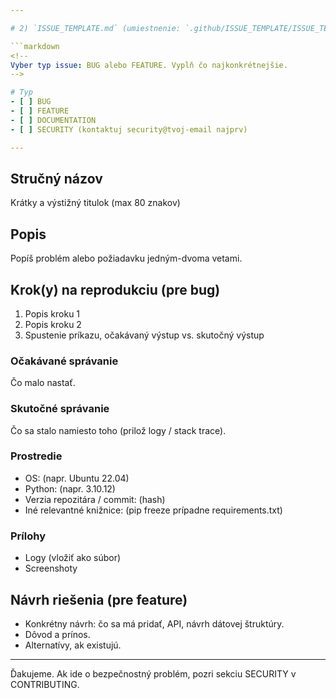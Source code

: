 ```yaml
---

# 2) `ISSUE_TEMPLATE.md` (umiestnenie: `.github/ISSUE_TEMPLATE/ISSUE_TEMPLATE.md` alebo `ISSUE_TEMPLATE.md`)

```markdown
<!--
Vyber typ issue: BUG alebo FEATURE. Vyplň čo najkonkrétnejšie.
-->

# Typ
- [ ] BUG
- [ ] FEATURE
- [ ] DOCUMENTATION
- [ ] SECURITY (kontaktuj security@tvoj-email najprv)

---
```


## Stručný názov
Krátky a výstižný titulok (max 80 znakov)

## Popis
Popíš problém alebo požiadavku jedným-dvoma vetami.

## Krok(y) na reprodukciu (pre bug)
1. Popis kroku 1
2. Popis kroku 2
3. Spustenie príkazu, očakávaný výstup vs. skutočný výstup

### Očakávané správanie
Čo malo nastať.

### Skutočné správanie
Čo sa stalo namiesto toho (prilož logy / stack trace).

### Prostredie
- OS: (napr. Ubuntu 22.04)
- Python: (napr. 3.10.12)
- Verzia repozitára / commit: (hash)
- Iné relevantné knižnice: (pip freeze prípadne requirements.txt)

### Prílohy
- Logy (vložiť ako súbor)
- Screenshoty

## Návrh riešenia (pre feature)
- Konkrétny návrh: čo sa má pridať, API, návrh dátovej štruktúry.
- Dôvod a prínos.
- Alternatívy, ak existujú.

---

Ďakujeme. Ak ide o bezpečnostný problém, pozri sekciu SECURITY v CONTRIBUTING.
